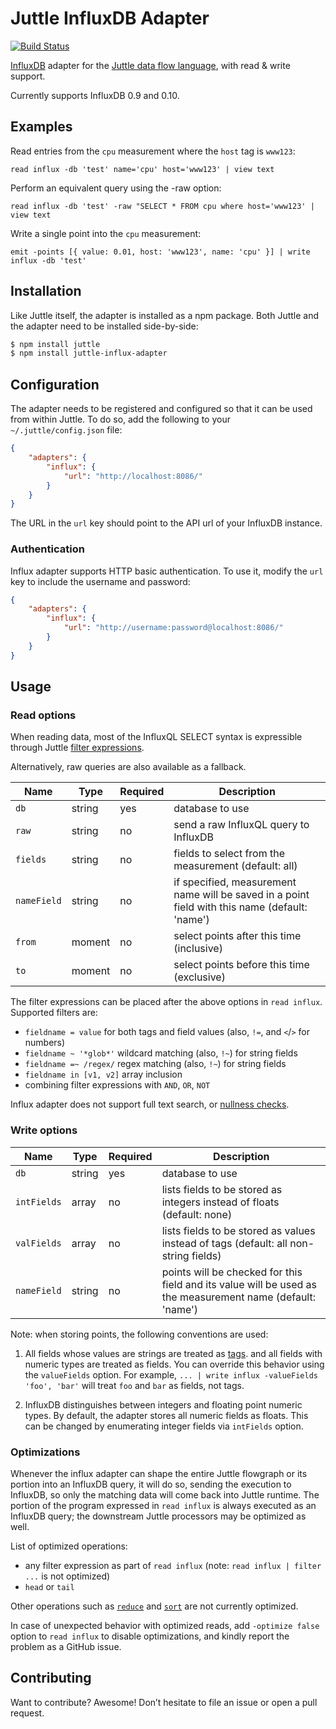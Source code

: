 # Juttle InfluxDB Adapter

[![Build Status](https://travis-ci.org/juttle/juttle-influx-adapter.svg?branch=master)](https://travis-ci.org/juttle/juttle-influx-adapter)

[InfluxDB](https://github.com/influxdata/influxdb) adapter for the [Juttle data flow
language](https://github.com/juttle/juttle), with read & write support.

Currently supports InfluxDB 0.9 and 0.10.

## Examples

Read entries from the `cpu` measurement where the `host` tag is `www123`:

```juttle
read influx -db 'test' name='cpu' host='www123' | view text
```

Perform an equivalent query using the -raw option:

```juttle
read influx -db 'test' -raw "SELECT * FROM cpu where host='www123' | view text
```

Write a single point into the `cpu` measurement:

```juttle
emit -points [{ value: 0.01, host: 'www123', name: 'cpu' }] | write influx -db 'test'
```

## Installation

Like Juttle itself, the adapter is installed as a npm package. Both Juttle and
the adapter need to be installed side-by-side:

```bash
$ npm install juttle
$ npm install juttle-influx-adapter
```

## Configuration

The adapter needs to be registered and configured so that it can be used from
within Juttle. To do so, add the following to your `~/.juttle/config.json` file:

```json
{
    "adapters": {
        "influx": {
            "url": "http://localhost:8086/"
        }
    }
}
```

The URL in the `url` key should point to the API url of your InfluxDB instance.

### Authentication

Influx adapter supports HTTP basic authentication. To use it, modify the `url`
key to include the username and password:

```json
{
    "adapters": {
        "influx": {
            "url": "http://username:password@localhost:8086/"
        }
    }
}
```

## Usage

### Read options

When reading data, most of the InfluxQL SELECT syntax is expressible through Juttle [filter expressions](http://juttle.github.io/juttle/concepts/filtering/).

Alternatively, raw queries are also available as a fallback.

Name | Type | Required | Description
-----|------|----------|-------------
`db`   | string | yes | database to use
`raw`  | string | no  | send a raw InfluxQL query to InfluxDB
`fields` | string | no | fields to select from the measurement (default: all)
`nameField` | string | no | if specified, measurement name will be saved in a point field with this name (default: 'name')
`from` | moment | no | select points after this time (inclusive)
`to`   | moment | no | select points before this time (exclusive)

The filter expressions can be placed after the above options in `read influx`. Supported filters are:

- `fieldname = value` for both tags and field values (also, `!=`, and `<`/`>` for numbers)
- `fieldname ~ '*glob*'` wildcard matching (also, `!~`) for string fields
- `fieldname =~ /regex/` regex matching (also, `!~`) for string fields
- `fieldname in [v1, v2]` array inclusion
- combining filter expressions with `AND`, `OR`, `NOT`

Influx adapter does not support full text search, or [nullness checks](https://github.com/juttle/juttle-influx-adapter/issues/73).

### Write options

Name | Type | Required | Description
-----|------|----------|-------------
`db`   | string | yes | database to use
`intFields` | array | no | lists fields to be stored as integers instead of floats (default: none)
`valFields` | array | no | lists fields to be stored as values instead of tags (default: all non-string fields)
`nameField` | string | no | points will be checked for this field and its value will be used as the measurement name (default: 'name')

Note: when storing points, the following conventions are used:

1. All fields whose values are strings are treated as
   [tags](https://influxdb.com/docs/v0.9/concepts/key_concepts.html#tag-key).
   and all fields with numeric types are treated as fields.
   You can override this behavior using the `valueFields` option. For
   example, `... | write influx -valueFields 'foo', 'bar'` will treat `foo` and
   `bar` as fields, not tags.

2. InfluxDB distinguishes between integers and floating point numeric types. By
   default, the adapter stores all numeric fields as floats. This can be changed
   by enumerating integer fields via `intFields` option.

### Optimizations

Whenever the influx adapter can shape the entire Juttle flowgraph or its portion into an InfluxDB query, it will do so, sending the execution to InfluxDB, so only the matching data will come back into Juttle runtime. The portion of the program expressed in `read influx` is always executed as an InfluxDB query; the downstream Juttle processors may be optimized as well.

List of optimized operations:

- any filter expression as part of `read influx` (note: `read influx | filter ...` is not optimized)
- `head` or `tail`

Other operations such as [`reduce`](https://github.com/juttle/juttle-influx-adapter/issues/79) and [`sort`](https://github.com/juttle/juttle-influx-adapter/issues/78) are not currently optimized.

In case of unexpected behavior with optimized reads, add `-optimize false` option to `read influx` to disable optimizations, and kindly report the problem as a GitHub issue.

## Contributing

Want to contribute? Awesome! Don’t hesitate to file an issue or open a pull
request.
